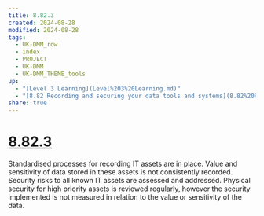 ```yaml
---
title: 8.82.3
created: 2024-08-28
modified: 2024-08-28
tags:
  - UK-DMM_row
  - index
  - PROJECT
  - UK-DMM
  - UK-DMM_THEME_tools
up:
  - "[Level 3 Learning](Level%203%20Learning.md)"
  - "[8.82 Recording and securing your data tools and systems](8.82%20Recording%20and%20securing%20your%20data%20tools%20and%20systems.md)"
share: true
---
```

# [8.82.3](8.82.3.md)

Standardised processes for recording IT assets are in place. Value and sensitivity of data stored in these assets is not consistently recorded. Security risks to all known IT assets are assessed and addressed. Physical security for high priority assets is reviewed regularly, however the security implemented is not measured in relation to the value or sensitivity of the data.
